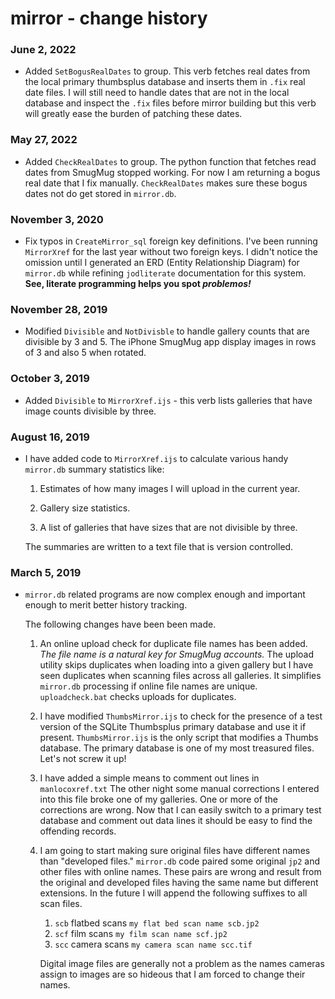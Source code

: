 
mirror - change history
============================

### June 2, 2022

* Added `SetBogusRealDates` to group. This verb fetches
  real dates from the local primary thumbsplus database
  and inserts them in `.fix` real date files. I will still
  need to handle dates that are not in the local database
  and inspect the `.fix` files before mirror building
  but this verb will greatly ease the burden of patching
  these dates.

### May 27, 2022

* Added `CheckRealDates` to group. The python function that
  fetches read dates from SmugMug stopped working. For now
  I am returning a bogus real date that I fix manually. `CheckRealDates`
  makes sure these bogus dates not do get stored in `mirror.db`.

### November 3, 2020

* Fix typos in `CreateMirror_sql` foreign key definitions. I've been running
  `MirrorXref` for the last year without two foreign keys. I didn't notice the
  omission until I generated an ERD (Entity Relationship Diagram) for `mirror.db`
  while refining  `jodliterate` documentation for this system.  **See, literate
  programming helps you spot *problemos!***

### November 28, 2019

* Modified `Divisible` and `NotDivisble` to handle gallery
  counts that are divisible by 3 and 5. The iPhone SmugMug 
  app display images in rows of 3 and also 5 when rotated.

### October 3, 2019

* Added `Divisible` to  `MirrorXref.ijs` - this verb lists
  galleries that have image counts divisible by three.

### August 16, 2019

 * I have added code to `MirrorXref.ijs` to calculate various handy 
   `mirror.db` summary statistics like:

   1. Estimates of how many images I will upload in the current year.

   2. Gallery size statistics.

   3. A list of galleries that have sizes that are not divisible by three.

   The summaries are written to a text file that is version controlled.

### March 5, 2019

 * `mirror.db` related programs are now complex enough
   and important enough to merit better history tracking.
   
   The following changes have been been made.
   
   1. An online upload check for duplicate file names has been added.
      *The file name is a natural key for SmugMug accounts.* The upload
       utility skips duplicates when loading into a given gallery but
       I have seen duplicates when scanning files across all galleries.
       It simplifies `mirror.db` processing if online file names are unique.
       `uploadcheck.bat` checks uploads for duplicates.
	  
   2. I have modified `ThumbsMirror.ijs` to check for the presence of
      a test version of the SQLite Thumbsplus primary database and use it
      if present. `ThumbsMirror.ijs` is the only script that modifies
      a Thumbs database. The primary database is one of my most treasured
      files. Let's not screw it up!

   3. I have added a simple means to comment out lines in `manlocoxref.txt`
      The other night some manual corrections I entered into this file
      broke one of my galleries. One or more of the corrections are wrong.
      Now that I can easily switch to a primary test database and
      comment out data lines it should be easy to find the offending records.

   4. I am going to start making sure original files have different names
      than "developed files." `mirror.db` code paired some original
      `jp2` and other files with online names. These pairs are wrong
      and result from the original and developed files having the 
      same name but different extensions. In the future I will
      append the following suffixes to all scan files.
       
      1. `scb` flatbed scans `my flat bed scan name scb.jp2`
      2. `scf` film scans `my film scan name scf.jp2`
      3. `scc` camera scans `my camera scan name scc.tif`

      Digital image files are generally not a problem as the 
      names cameras assign to images are so hideous that I
      am forced to change their names.

 
 
